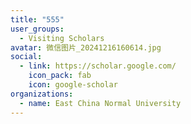 ```yaml
---
title: "555"
user_groups:
  - Visiting Scholars
avatar: 微信图片_20241216160614.jpg
social:
  - link: https://scholar.google.com/
    icon_pack: fab
    icon: google-scholar
organizations:
  - name: East China Normal University
---
```

